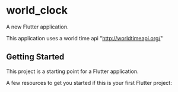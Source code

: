 # world_clock

A new Flutter application.

This application uses a world time api "http://worldtimeapi.org/"


## Getting Started

This project is a starting point for a Flutter application.

A few resources to get you started if this is your first Flutter project:
